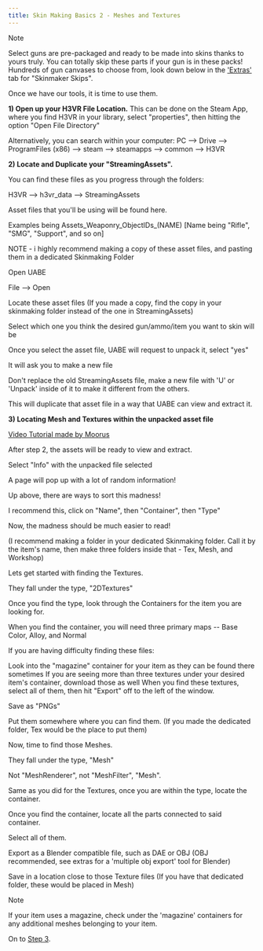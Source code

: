 ```yaml
---
title: Skin Making Basics 2 - Meshes and Textures
---
```


> [!NOTE]
> Select guns are pre-packaged and ready to be made into skins thanks to yours truly. You can totally skip these parts if your gun is in these packs! Hundreds of gun canvases to choose from, look down below in the ['Extras'](extras.md) tab for "Skinmaker Skips".

Once we have our tools, it is time to use them.

**1) Open up your H3VR File Location.** This can be done on the Steam App, where you find H3VR in your library, select "properties", then hitting the option "Open File Directory"

Alternatively, you can search within your computer: PC --> Drive --> ProgramFiles (x86) --> steam --> steamapps --> common --> H3VR

**2) Locate and Duplicate your "StreamingAssets".**

You can find these files as you progress through the folders:

H3VR --> h3vr_data --> StreamingAssets

Asset files that you'll be using will be found here.

Examples being Assets_Weaponry_ObjectIDs_(NAME) [Name being "Rifle", "SMG", "Support", and so on]

NOTE - i highly recommend making a copy of these asset files, and pasting them in a dedicated Skinmaking Folder

Open UABE

File --> Open

Locate these asset files (If you made a copy, find the copy in your skinmaking folder instead of the one in StreamingAssets)

Select which one you think the desired gun/ammo/item you want to skin will be

Once you select the asset file, UABE will request to unpack it, select "yes"

It will ask you to make a new file

Don't replace the old StreamingAssets file, make a new file with 'U' or 'Unpack' inside of it to make it different from the others.

This will duplicate that asset file in a way that UABE can view and extract it.

**3) Locating Mesh and Textures within the unpacked asset file**

[Video Tutorial made by Moorus](https://www.youtube.com/watch?v=_vkgVzBYYQY)

After step 2, the assets will be ready to view and extract.

Select "Info" with the unpacked file selected

A page will pop up with a lot of random information!

Up above, there are ways to sort this madness!

I recommend this, click on "Name", then "Container", then "Type"

Now, the madness should be much easier to read!

(I recommend making a folder in your dedicated Skinmaking folder. Call it by the item's name, then make three folders inside that - Tex, Mesh, and Workshop)

Lets get started with finding the Textures.

They fall under the type, "2DTextures"

Once you find the type, look through the Containers for the item you are looking for.

When you find the container, you will need three primary maps -- Base Color, Alloy, and Normal

If you are having difficulty finding these files:

Look into the "magazine" container for your item as they can be found there sometimes
If you are seeing more than three textures under your desired item's container, download those as well
When you find these textures, select all of them, then hit "Export" off to the left of the window.

Save as "PNGs"

Put them somewhere where you can find them. (If you made the dedicated folder, Tex would be the place to put them)

Now, time to find those Meshes.

They fall under the type, "Mesh"

Not "MeshRenderer", not "MeshFilter", "Mesh".

Same as you did for the Textures, once you are within the type, locate the container.

Once you find the container, locate all the parts connected to said container.

Select all of them.

Export as a Blender compatible file, such as DAE or OBJ (OBJ recommended, see extras for a 'multiple obj export' tool for Blender)

Save in a location close to those Texture files (If you have that dedicated folder, these would be placed in Mesh)

> [!NOTE]
> If your item uses a magazine, check under the 'magazine' containers for any additional meshes belonging to your item.

On to [Step 3](basics_3_blender.md).
